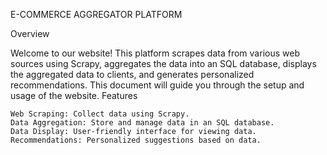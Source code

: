 E-COMMERCE AGGREGATOR PLATFORM

Overview

Welcome to our website! This platform scrapes data from various web sources using Scrapy, aggregates the data into an SQL database, displays the aggregated data to clients, and generates personalized recommendations. This document will guide you through the setup and usage of the website.
Features

    Web Scraping: Collect data using Scrapy.
    Data Aggregation: Store and manage data in an SQL database.
    Data Display: User-friendly interface for viewing data.
    Recommendations: Personalized suggestions based on data.
